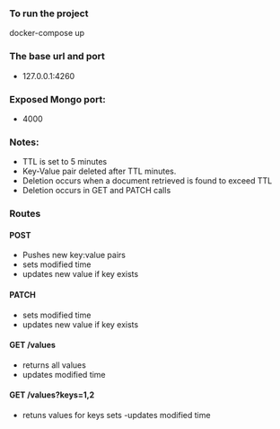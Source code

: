 ### To run the project
docker-compose up

### The base url and port
- 127.0.0.1:4260

### Exposed Mongo port:
- 4000

### Notes:
- TTL is set to 5 minutes
- Key-Value pair deleted after TTL minutes.
- Deletion occurs when a document retrieved is found to exceed TTL
- Deletion occurs in GET and PATCH calls

### Routes
#### POST
- Pushes new key:value pairs
- sets modified time
- updates new value if key exists

#### PATCH
- sets modified time
- updates new value if key exists

#### GET /values
- returns all values
- updates modified time
#### GET /values?keys=1,2
- retuns values for keys sets
-updates modified time